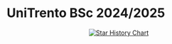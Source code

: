 # UniTrento BSc 2024/2025

<p align="center">
  <a href="https://www.star-history.com/#yifen9/UNITN.BSc&Date">
   <picture>
     <source media="(prefers-color-scheme: dark)" srcset="https://api.star-history.com/svg?repos=yifen9/UNITN.BSc&type=Date&theme=dark" />
     <source media="(prefers-color-scheme: light)" srcset="https://api.star-history.com/svg?repos=yifen9/UNITN.BSc&type=Date" />
     <img alt="Star History Chart" src="https://api.star-history.com/svg?repos=yifen9/UNITN.BSc&type=Date" />
   </picture>
  </a>
</p>